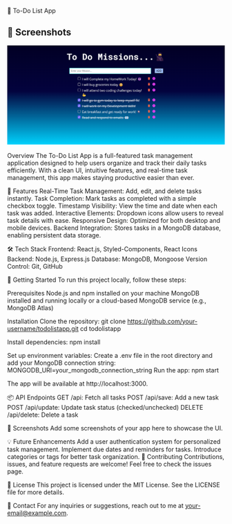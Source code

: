 📝 To-Do List App
## 🎨 Screenshots

![Home Screen](./todolist/public/To-Do-List.png)

Overview
The To-Do List App is a full-featured task management application designed to help users organize and track their daily tasks efficiently. With a clean UI, intuitive features, and real-time task management, this app makes staying productive easier than ever.

🎯 Features
Real-Time Task Management: Add, edit, and delete tasks instantly.
Task Completion: Mark tasks as completed with a simple checkbox toggle.
Timestamp Visibility: View the time and date when each task was added.
Interactive Elements: Dropdown icons allow users to reveal task details with ease.
Responsive Design: Optimized for both desktop and mobile devices.
Backend Integration: Stores tasks in a MongoDB database, enabling persistent data storage.

🛠️ Tech Stack
Frontend: React.js, Styled-Components, React Icons
Backend: Node.js, Express.js
Database: MongoDB, Mongoose
Version Control: Git, GitHub

🚀 Getting Started
To run this project locally, follow these steps:

Prerequisites
Node.js and npm installed on your machine
MongoDB installed and running locally or a cloud-based MongoDB service (e.g., MongoDB Atlas)

Installation
Clone the repository:
git clone https://github.com/your-username/todolistapp.git
cd todolistapp

Install dependencies:
npm install

Set up environment variables:
Create a .env file in the root directory and add your MongoDB connection string:
MONGODB_URI=your_mongodb_connection_string
Run the app:
npm start

The app will be available at http://localhost:3000.

📦 API Endpoints
GET /api: Fetch all tasks
POST /api/save: Add a new task
POST /api/update: Update task status (checked/unchecked)
DELETE /api/delete: Delete a task

🎨 Screenshots
Add some screenshots of your app here to showcase the UI.

💡 Future Enhancements
Add a user authentication system for personalized task management.
Implement due dates and reminders for tasks.
Introduce categories or tags for better task organization.
🤝 Contributing
Contributions, issues, and feature requests are welcome! Feel free to check the issues page.

📄 License
This project is licensed under the MIT License. See the LICENSE file for more details.

📧 Contact
For any inquiries or suggestions, reach out to me at your-email@example.com.
